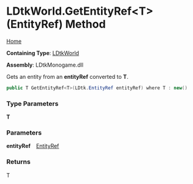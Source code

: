 # LDtkWorld\.GetEntityRef\<T\>\(EntityRef\) Method

[Home](../../../README.md)

**Containing Type**: [LDtkWorld](../README.md)

**Assembly**: LDtkMonogame\.dll

  
 Gets an entity from an **entityRef** converted to **T**\. 

```csharp
public T GetEntityRef<T>(LDtk.EntityRef entityRef) where T : new()
```

### Type Parameters

**T**

### Parameters

**entityRef** &ensp; [EntityRef](../../EntityRef/README.md)

### Returns

T

